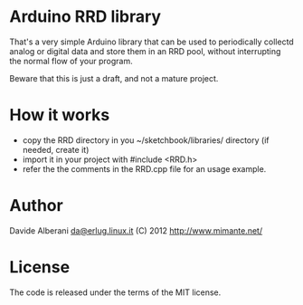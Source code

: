 Arduino RRD library
===================

That's a very simple Arduino library that can be used to
periodically collectd analog or digital data and store them
in an RRD pool, without interrupting the normal flow of
your program.

Beware that this is just a draft, and not a mature project.


How it works
============

 - copy the RRD directory in you ~/sketchbook/libraries/ directory (if needed, create it)
 - import it in your project with #include <RRD.h>
 - refer the the comments in the RRD.cpp file for an usage example.


Author
======

Davide Alberani <da@erlug.linux.it> (C) 2012
http://www.mimante.net/


License
=======

The code is released under the terms of the MIT license.


